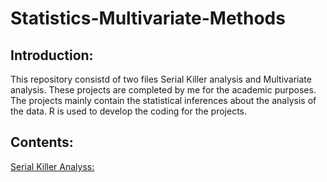 # Statistics-Multivariate-Methods

## Introduction:
This repository consistd of two files Serial Killer analysis and Multivariate analysis. These projects are completed by me for the academic purposes.
The projects mainly contain the statistical inferences about the analysis of the data. R is used to develop the coding for the projects.

## Contents:
[Serial Killer Analyss:]([https://www.google.com](https://github.com/Kanchan-Adabala/Statistics-Multivariate-Methods/blob/main/Serial_killer_Analysis.pdf))
